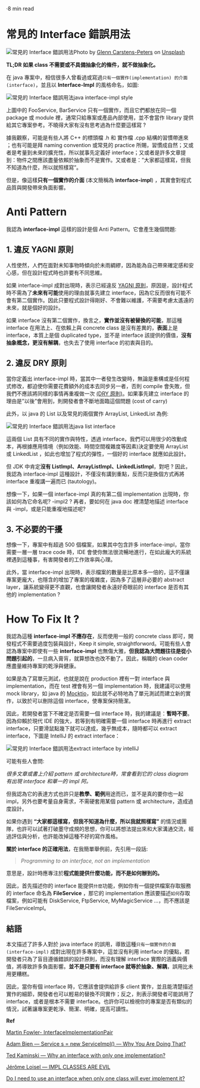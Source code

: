 

·8 min read

常見的 Interface 錯誤用法
==================

![常見的 Interface 錯誤用法](https://miro.medium.com/max/1400/0*_o1uujfIgv4JMHpJ)Photo by [Glenn Carstens-Peters](https://unsplash.com/@glenncarstenspeters?utm_source=medium&utm_medium=referral) on [Unsplash](https://unsplash.com?utm_source=medium&utm_medium=referral)

**TL;DR 如果 class 不需要或不具備抽象化的條件，就不做抽象化。**

在 java 專案中，相信很多人曾看過或寫過`只有一個實作(implementation) 的介面 (interface)`，並且以 **Interface-Impl** 的風格命名，如圖:

![常見的 Interface 錯誤用法](https://miro.medium.com/max/896/1*AHXZgS9Zc8Ly73Tk3jYo4Q.jpeg)java interface-impl style

上圖中的 FooService, BarService 只有一個實作，而且它們都放在同一個 package 或 module 裡，通常只給專案或產品內部使用，並不會當作 library 提供給其它專案參考。不曉得大家有沒有思考過為什麼要這樣寫 ?

據我觀察，可能是有些人將 C++ 的標頭檔 .h 和 實作檔 .cpp 結構的習慣帶進來 ；也有可能是拜 naming convention 或常見的 practice 所賜，習慣成自然；又或者是考量到未來的擴充性，所以就事先定義好 interface；又或者是許多文章提到：物件之間應該盡量依賴於抽象而不是實作。又或者是：”大家都這樣寫，但我不知道為什麼，所以就照樣寫”。

但是，像這樣**只有一個實作的介面** (本文簡稱為 **interface-impl**) ，其實會對程式品質與開發帶來負面影響。

Anti Pattern
============

我認為 **interface-impl** 這樣的設計是個 Anti Pattern。它會產生幾個問題:

1\. 違反 YAGNI 原則
---------------

人性使然，人們在面對未知事物時傾向於未雨綢繆，因為能為自己帶來確定感和安心感，但在設計程式時也許要有不同思維。

如果 interface-impl 成對出現時，表示已經違反 [YAGNI 原則](https://en.wikipedia.org/wiki/You_aren%27t_gonna_need_it)，原因是，設計程式時不需為了**未來有可能**使用的理由就事先建立 interface，因為它反而很有可能不會有第二個實作。因此只要程式設計得剛好、不會難以維護，不需要考慮太遙遠的未來，就是個好的設計。

如果 interface 沒有第二個實作，換言之，**實作並沒有被替換的可能**，那這種 interface 在用法上、在依賴上與 concrete class 是沒有差異的，**表面**上是 interface，本質上是個 duplicated type，並不是 interface 該提供的價值，**沒有抽象概念，更沒有解耦**，也失去了使用 interface 的初衷與目的。

2\. 違反 DRY 原則
-------------

當你定義出 interface-impl 時，當其中一者發生改變時，無論是重構或是任何程式修改，都迫使你需要花費額外的成本去同步另一者，否則 compile 會失敗，但我們不應該將同樣的事情再重複做一次 [(DRY 原則)](https://en.wikipedia.org/wiki/Don%27t_repeat_yourself)。如果事先建立 interface 的理由是”以後”會用到，則開發者會不斷地面臨這個問題 (cost of carry)

此外，以 java 的 List 以及常見的兩個實作 ArrayList, LinkedList 為例:

![常見的 Interface 錯誤用法](https://miro.medium.com/max/836/0*iKFqT32yPICHOy01.png)java list interface

這兩個 List 具有不同的實作與特性，透過 interface，我們可以用很少的改動成本，再根據應用情境（例如效能、時間空間複雜度等因素)決定要使用 ArrayList 或 LinkedList ，如此也增加了程式的彈性，一個好的 interface 就應如此設計。

但 JDK 中肯定**沒有 ListImpl、ArrayListImpl、LinkedListImpl**，對吧 ? 因此，我認為 interface-impl 這種設計，不僅沒有講到重點，反而只是換個方式再將 interface 重複講一遍而已 (tautology)。

想像一下，如果一個 interface-impl 真的有第二個 implementation 出現時，你該如何為它命名呢? -impl2 ? 再者，要如何在 java doc 裡清楚地描述 interface 與 -impl，或是只能重複地描述呢?

3\. 不必要的干擾
----------

想像一下，專案中有超過 500 個檔案，如果其中包含許多 interface-impl，當你需要一層一層 trace code 時，IDE 會使你無法很流暢地進行，在如此龐大的系統裡遇到這種事，有害開發者的工作效率與心理。

此外，當 interface-impl 出現時，表示檔案的數量是比原本多一倍的，這不僅讓專案更龐大，也隱含的增加了專案的複雜度，因為多了這層非必要的 abstract layer，讓系統變得更不直觀，也會讓開發者永遠好奇眼前的 interface 是否有其他的 implementation ?

How To Fix It ?
===============

我認為這種 **interface-impl 不應存在**，反而使用一般的 concrete class 即可，開發程式不需要過度包裝與設計，Keep it simple, straightforword。可能有些人會認為專案中即使有一些 **interface-impl** 也無傷大雅，**但我認為大問題往往是從小問題引起的**，一旦病入膏肓，就算想改也改不動了。因此，稱職的 clean coder 應盡量維持專案的乾淨與健康。

如果是為了寫單元測試，也就是說在 production 裡有一對 interface 與 implementation，而在 test 裡會有另一個 implementation 時，我建議可以使用 mock library，如 java 的 [Mocktio](https://site.mockito.org/)，如此就不必特地為了單元測試而建立新的實作，以致於可以刪除這個 interface，使專案保持簡潔。

因此，若開發者當下不確定是否需要一個 interface 時，我的建議是：**暫時不要**。因為仰賴於現代 IDE 的強大，若等到有明確需要一個 interface 時再進行 extract interface，只要滑鼠點幾下就可以達成，幾乎無成本，隨時都可以 extract interface，下圖是 IntelliJ 的 extract interface：

![常見的 Interface 錯誤用法](https://miro.medium.com/max/1400/0*Pf8uNoMzyWkN6buL.png)extract interface by intelliJ

可能有些人會問:

_很多文章或書上介紹 pattern 或 architecture時，常會看到它的 class diagram 有出現 interface 和單一的 impl 阿。_

但我認為它的表達方式也許只是**教學、範例**用途而已，並不是真的要你也一起 impl，另外也要考量自身需求，不需硬套用某個 pattern 或 architecture，造成過度設計。

如果你遇到 **“大家都這樣寫，但我不知道為什麼，所以我就照樣寫”** 的情況或團隊，也許可以試著打破墨守成規的思想，你可以將想法提出來和大家溝通交流，經過評估與分析，也許能改掉這種不好的寫作風格。

**關於 interface 的正確用法**，在我簡單舉例前，先引用一段話:

> _Programming to an interface, not an implementation_

意思是，設計時應專注於**程式能提供什麼功能，而不是如何辦到的。**

因此，首先描述你的 interface 能提供`什麼`功能，例如你有一個提供檔案存取服務的 interface 命名為 **FileService** ，那它的 implementation 應該要描述`如何`存取檔案，例如可能有 DiskService, FtpService, MyMagicService …，而不應該是 FileServiceImpl。

結語
--

本文描述了許多人對於 java interface 的誤用，導致這種`只有一個實作的介面 (interface-impl)` 成對出現在許多專案中，這並沒有利用 interface 的優點，若開發者只為了盲目遵循錯誤的設計原則，而沒有理解 interface 實際的涵義與價值，將導致許多負面影響。**並不是只要有 interface 就等於抽象、解耦**，誤用比未用更糟糕。

因此，當你有個 interface 時，它應該會提供給許多 client 實作，並且能清楚描述實作的細節，開發者也可以輕易的替換不同實作；反之，則表示開發者可能誤用了 interface，或者是根本不需要 interface。也許你可以檢視你的專案是否有類似的情況，試著讓專案更乾淨、簡潔、明確，提高可讀性。

**Ref**

[Martin Fowler- InterfaceImplementationPair](https://martinfowler.com/bliki/InterfaceImplementationPair.html)

[Adam Bien — Service s = new ServiceImpl() — Why You Are Doing That?](http://adambien.blog/roller/abien/entry/service_s_new_serviceimpl_why)

[Ted Kaminski — Why an interface with only one implementation?](https://www.tedinski.com/2018/07/31/interfaces-cutting-dependencies.html)

[Jérôme Loisel — IMPL CLASSES ARE EVIL](https://octoperf.com/blog/2016/10/27/impl-classes-are-evil/)

[Do I need to use an interface when only one class will ever implement it?](https://softwareengineering.stackexchange.com/questions/159813/do-i-need-to-use-an-interface-when-only-one-class-will-ever-implement-it/159815#159815)
